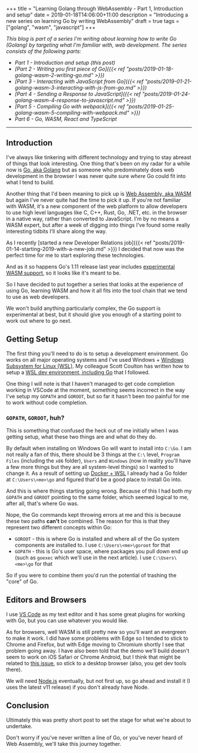 +++
title = "Learning Golang through WebAssembly - Part 1, Introduction and setup"
date = 2019-01-18T14:06:00+11:00
description = "Introducing a new series on learning Go by writing WebAssembly"
draft = true
tags = ["golang", "wasm", "javascript"]
+++

_This blog is part of a series I'm writing about learning how to write Go (Golang) by targeting what I'm familiar with, web development. The series consists of the following parts:_

* _Part 1 - Introduction and setup (this post)_
* _[Part 2 - Writing you first piece of Go]({{< ref "posts/2019-01-18-golang-wasm-2-writing-go.md" >}})_
* _[Part 3 - Interacting with JavaScript from Go]({{< ref "posts/2019-01-21-golang-wasm-3-interacting-with-js-from-go.md" >}})_
* _[Part 4 - Sending a Response to JavaScript]({{< ref "posts/2019-01-24-golang-wasm-4-response-to-javascript.md" >}})_
* _[Part 5 - Compiling Go with webpack]({{< ref "posts/2019-01-25-golang-wasm-5-compiling-with-webpack.md" >}})_
* _Part 6 - Go, WASM, React and TypeScript_

***

## Introduction

I've always like tinkering with different technology and trying to stay abreast of things that look interesting. One thing that's been on my radar for a while now is [Go, aka Golang](https://golang.org) but as someone who predominately does web development in the browser I was never quite sure _where_ Go could fit into what I tend to build.

Another thing that I'd been meaning to pick up is [Web Assembly, aka WASM](https://webassembly.org/) but again I've never quite had the time to pick it up. If you're not familiar with WASM, it's a new component of the web platform to allow developers to use high level languages like C, C++, Rust, Go, .NET, etc. in the browser in a native way, rather than converted to JavaScript. I'm by no means a WASM expert, but after a week of digging into things I've found some really interesting tidbits I'll share along the way.

As I recently [started a new Developer Relations job]({{< ref "posts/2019-01-14-starting-2019-with-a-new-job.md" >}}) I decided that now was the perfect time for me to start exploring these technologies.

And as it so happens Go's 1.11 release last year includes [experimental WASM support](https://golang.org/doc/go1.11#wasm), so it looks like it's meant to be.

So I have decided to put together a series that looks at the experience of using Go, learning WASM and how it all fits into the tool chain that we tend to use as web developers.

We won't build anything particularly complex, the Go support is experimental at best, but it should give you enough of a starting point to work out where to go next.

## Getting Setup

The first thing you'll need to do is to setup a development environment. Go works on all major operating systems and I've used Windows + [Windows Subsystem for Linux (WSL)](https://docs.microsoft.com/en-us/windows/wsl/about). My colleague Scott Coulton has written how to setup a [WSL dev environment, including Go](https://medium.com/devopslinks/windows-for-a-linux-guy-823276351826) that I followed.

One thing I will note is that I haven't managed to get code completion working in VSCode at the moment, something seems incorrect in the way I've setup my `GOPATH` and `GOROOT`, but so far it hasn't been _too_ painful for me to work without code completion.

### `GOPATH`, `GOROOT`, huh?

This is something that confused the heck out of me initially when I was getting setup, what these two things are and what do they do.

By default when installing on Windows Go will want to install into `C:\Go`. I am not really a fan of this, there should be 3 things at the `C:\` level, `Program Files` (including the `x86` folder), `Users` and `Windows` (now in reality you'll have a few more things but they are all system-level things) so I wanted to change it. As a result of setting up [Docker + WSL](https://blogs.technet.microsoft.com/virtualization/2017/12/08/wsl-interoperability-with-docker/) I already had a Go folder at `C:\Users\<me>\go` and figured that'd be a good place to install Go into.

And this is where things starting going wrong. Because of this I had both my `GOPATH` and `GOROOT` pointing to the same folder, which seemed logical to me, after all, that's where Go was.

Nope, the Go commands kept throwing errors at me and this is because these two paths **can't** be combined. The reason for this is that they represent two different concepts within Go:

* `GOROOT` - this is where Go is installed and where all of the Go system components are installed to. I use `C:\Users\<me>\goroot` for that
* `GOPATH` - this is Go's user space, where packages you pull down end up (such as `goexec` which we'll use in the next article). I use `C:\Users\<me>\go` for that

So if you were to combine them you'd run the potential of trashing the "core" of Go.

## Editors and Browsers

I use [VS Code](https://code.visualstudio.com) as my text editor and it has some great plugins for working with Go, but you can use whatever you would like.

As for browsers, well WASM is still pretty new so you'll want an evergreen to make it work. I did have some problems with Edge so I tended to stick to Chrome and Firefox, but with Edge moving to Chromium shortly I see that problem going away. I have also been told that the demo we'll build doesn't seem to work on iOS Safari or Chrome Android, but I think that might be related to [this issue](https://github.com/golang/go/issues/27462), so stick to a desktop browser (also, you get dev tools there).

We will need [Node.js](https://nodejs.org) eventually, but not first up, so go ahead and install it (I uses the latest v11 release) if you don't already have Node.

## Conclusion

Ultimately this was pretty short post to set the stage for what we're about to undertake.

Don't worry if you've never written a line of Go, or you've never heard of Web Assembly, we'll take this journey together.